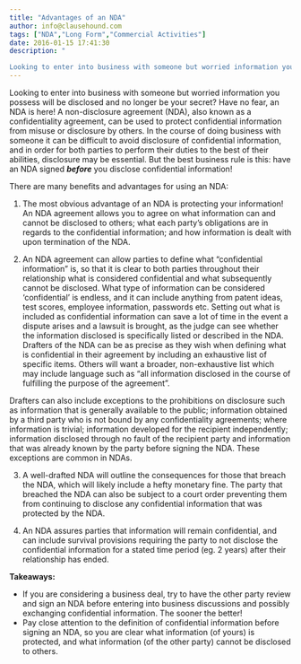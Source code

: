 ```yaml
---
title: "Advantages of an NDA"
author: info@clausehound.com
tags: ["NDA","Long Form","Commercial Activities"]
date: 2016-01-15 17:41:30
description: "

Looking to enter into business with someone but worried information you possess will be disclosed and no longer be your secret? Have no fear, an NDA..."
---
```


Looking to enter into business with someone but worried information you possess will be disclosed and no longer be your secret? Have no fear, an NDA is here! A non-disclosure agreement (NDA), also known as a confidentiality agreement, can be used to protect confidential information from misuse or disclosure by others. In the course of doing business with someone it can be difficult to avoid disclosure of confidential information, and in order for both parties to perform their duties to the best of their abilities, disclosure may be essential. But the best business rule is this: have an NDA signed ***before*** you disclose confidential information!

 

There are many benefits and advantages for using an NDA:

 

1)  The most obvious advantage of an NDA is protecting your information! An NDA agreement allows you to agree on what information can and cannot be disclosed to others; what each party’s obligations are in regards to the confidential information; and how information is dealt with upon termination of the NDA.

 

2)   An NDA agreement can allow parties to define what “confidential information” is, so that it is clear to both parties throughout their relationship what is considered confidential and what subsequently cannot be disclosed. What type of information can be considered ‘confidential’ is endless, and it can include anything from patent ideas, test scores, employee information, passwords etc. Setting out what is included as confidential information can save a lot of time in the event a dispute arises and a lawsuit is brought, as the judge can see whether the information disclosed is specifically listed or described in the NDA. Drafters of the NDA can be as precise as they wish when defining what is confidential in their agreement by including an exhaustive list of specific items. Others will want a broader, non-exhaustive list which may include language such as “all information disclosed in the course of fulfilling the purpose of the agreement”.

 

Drafters can also include exceptions to the prohibitions on disclosure such as information that is generally available to the public; information obtained by a third party who is not bound by any confidentiality agreements; where information is trivial; information developed for the recipient independently; information disclosed through no fault of the recipient party and information that was already known by the party before signing the NDA. These exceptions are common in NDAs.

 

3)    A well-drafted NDA will outline the consequences for those that breach the NDA, which will likely include a hefty monetary fine. The party that breached the NDA can also be subject to a court order preventing them from continuing to disclose any confidential information that was protected by the NDA.

 

4)  An NDA assures parties that information will remain confidential, and can include survival provisions requiring the party to not disclose the confidential information for a stated time period (eg. 2 years) after their relationship has ended.

 

**Takeaways:**
- If you are considering a business deal, try to have the other party review and sign an NDA before entering into business discussions and possibly exchanging confidential information. The sooner the better!
- Pay close attention to the definition of confidential information before signing an NDA, so you are clear what information (of yours) is protected, and what information (of the other party) cannot be disclosed to others.